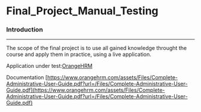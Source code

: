 # Final_Project_Manual_Testing
### Introduction
---
The scope of the final project is to use all gained knowledge throught the course and apply them in practice, using a live application.

Application under test:[OrangeHRM](https://opensource-demo.orangehrmlive.com/web/index.php/auth/login)

Documentation [https://www.orangehrm.com/assets/Files/Complete-Administrative-User-Guide.pdf?url=/Files/Complete-Administrative-User-Guide.pdf](https://www.orangehrm.com/assets/Files/Complete-Administrative-User-Guide.pdf?url=/Files/Complete-Administrative-User-Guide.pdf)

